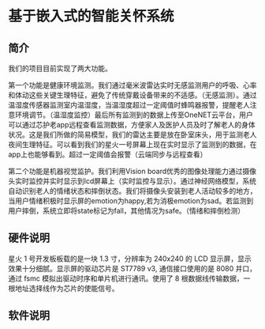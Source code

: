 # 基于嵌入式的智能关怀系统

## 简介

我们的项目目前实现了两大功能。

第一个功能是健康环境监测。我们通过毫米波雷达实时无感监测用户的呼吸、心率和体动这些关键生理特征，避免了传统穿戴设备带来的不适感。（无感监测）。通过温湿度传感器监测室内温湿度，当温湿度超过一定阈值时蜂鸣器报警，提醒老人注意环境调节。（温湿度监控）最后所有监测到的数据上传至OneNET云平台，用户可以通过芯护老app远程查看监测数据，方便家人及医护人员及时了解老人的身体状况。这是我们所做的简易模型，我们的雷达主要是放在卧室床头，用于监测老人夜间生理特征。可以看到我们的星火一号屏幕上现在实时显示了监测到的数据，在app上也能够看到。超过一定阈值会报警（云端同步与远程查看）

第二个功能是机器视觉监护。我们利用Vision board优秀的图像处理能力通过摄像头实时监控并实时显示到lcd屏幕上（实时监控与显示）。通过神经网络模型，系统自动识别老人的情绪状态和摔倒状态。我们将摄像头安装到老人活动较多的地方，当用户情绪积极时显示屏的emotion为happy,若为消极emotion为sad。若监测到用户摔倒，系统立即将state标记为fall，其他情况为safe。（情绪和摔倒检测）

## 硬件说明

星火 1 号开发板板载的是一块 1.3 寸，分辨率为 240x240 的 LCD 显示屏，显示效果十分细腻。显示屏的驱动芯片是 ST7789 v3, 通信接口使用的是 8080 并口，通过 fsmc 模拟出驱动时序和单片机进行通讯。使用了 8 根数据线传输数据，一根地址选择线作为芯片的使能信号。

## 软件说明

